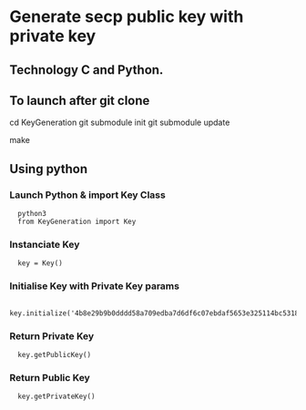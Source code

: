 # Generate secp public key with private key

## Technology C and Python.

## To launch after git clone

  cd KeyGeneration
  git submodule init
  git submodule update

  make

## Using python
  ### Launch Python & import Key Class
      python3
      from KeyGeneration import Key
  ### Instanciate Key
      key = Key()
  ### Initialise Key with Private Key params
      key.initialize('4b8e29b9b0dddd58a709edba7d6df6c07ebdaf5653e325114bc5318c238f87f0')
  ### Return Private Key
      key.getPublicKey()
  ### Return Public Key
      key.getPrivateKey()

